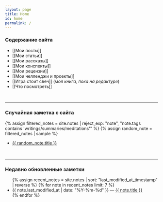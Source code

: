 ```yaml
---
layout: page
title: Home
id: home
permalink: /
---
```

### Содержание сайта
- [[Мои посты]]
- [[Мои статьи]]
- [[Мои рассказы]]
- [[Мои конспекты]]
- [[Мои рецензии]]
- [[Мои челленджи и проекты]]
- [[Игра стоит свеч]] (_моя книга, пока на редактуре_)
- [[Что посмотреть]]
<br>

---
### Случайная заметка с сайта
{% assign filtered_notes = site.notes | reject_exp: "note", "note.tags contains 'writings/summaries/meditations'" %}
{% assign random_note = filtered_notes | sample %}
- <a href="{{ random_note.url }}" class="internal-link">{{ random_note.title }}</a>
<br>

---
### Недавно обновленные заметки
<ul>
  {% assign recent_notes = site.notes | sort: "last_modified_at_timestamp" | reverse %}
  {% for note in recent_notes limit: 7 %}
    <li>
      {{ note.last_modified_at | date: "%Y-%m-%d" }} — <a class="internal-link" href="{{ site.baseurl }}{{ note.url }}">{{ note.title }}</a>
    </li>
  {% endfor %}
</ul>

<style>
  .wrapper {
    max-width: 46em;
  }
</style>
